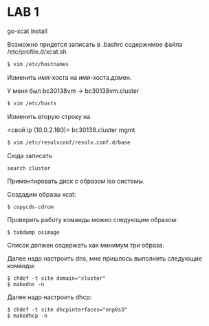 # LAB 1

go-xcat install

Возможно придется записать в .bashrc содержимое файла /etc/profile.d/xcat.sh

```sh
$ vim /etc/hostnames  
```
Изменить имя-хоста на имя-хоста.домен.

У меня был bc30138vm -> bc30138vm.cluster

```sh
$ vim /etc/hosts
```

Изменить вторую строку на 

<свой ip (10.0.2.160)> bc30138.cluster mgmt

```sh
$ vim /etc/resolvconf/resolv.conf.d/base
```

Сюда записать 
```
search cluster
```

Примонтировать диск с образом iso системы. 

Создадим образы xcat: 

```
$ copycds-cdrom
```

Проверить работу команды можно следующим образом:

```
$ tabdump osimage
```

Список должен содержать как минимум три образа.

Далее надо настроить dns, мне пришлось выполнить следующие команды:
```
$ chdef -t site domain="cluster"
$ makedns -n
```

Далее надо настроить dhcp:
```
$ chdef -t site dhcpinterfaces="enp0s3"
$ makedhcp -n
```

